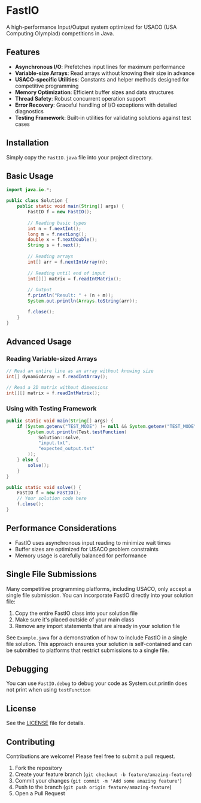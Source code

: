 # FastIO

A high-performance Input/Output system optimized for USACO (USA Computing Olympiad) competitions in Java.

## Features

- **Asynchronous I/O**: Prefetches input lines for maximum performance
- **Variable-size Arrays**: Read arrays without knowing their size in advance
- **USACO-specific Utilities**: Constants and helper methods designed for competitive programming
- **Memory Optimization**: Efficient buffer sizes and data structures
- **Thread Safety**: Robust concurrent operation support
- **Error Recovery**: Graceful handling of I/O exceptions with detailed diagnostics
- **Testing Framework**: Built-in utilities for validating solutions against test cases

## Installation

Simply copy the `FastIO.java` file into your project directory.

## Basic Usage

```java
import java.io.*;

public class Solution {
    public static void main(String[] args) {
        FastIO f = new FastIO();
        
        // Reading basic types
        int n = f.nextInt();
        long m = f.nextLong();
        double x = f.nextDouble();
        String s = f.next();
        
        // Reading arrays
        int[] arr = f.nextIntArray(n);
        
        // Reading until end of input
        int[][] matrix = f.readIntMatrix();
        
        // Output
        f.println("Result: " + (n + m));
        System.out.println(Arrays.toString(arr));

        f.close();
    }
}
```

## Advanced Usage

### Reading Variable-sized Arrays

```java
// Read an entire line as an array without knowing size
int[] dynamicArray = f.readIntArray();

// Read a 2D matrix without dimensions
int[][] matrix = f.readIntMatrix();
```

### Using with Testing Framework

```java
public static void main(String[] args) {
    if (System.getenv("TEST_MODE") != null && System.getenv("TEST_MODE").equals("true")) {
        System.out.println(Test.testFunction(
            Solution::solve,
            "input.txt", 
            "expected_output.txt"
        ));
    } else {
        solve();
    }
}

public static void solve() {
    FastIO f = new FastIO();
    // Your solution code here
    f.close();
}
```

## Performance Considerations

- FastIO uses asynchronous input reading to minimize wait times
- Buffer sizes are optimized for USACO problem constraints
- Memory usage is carefully balanced for performance

## Single File Submissions

Many competitive programming platforms, including USACO, only accept a single file submission. You can incorporate FastIO directly into your solution file:

1. Copy the entire FastIO class into your solution file
2. Make sure it's placed outside of your main class
3. Remove any import statements that are already in your solution file

See `Example.java` for a demonstration of how to include FastIO in a single file solution. This approach ensures your solution is self-contained and can be submitted to platforms that restrict submissions to a single file.

## Debugging

You can use `FastIO.debug` to debug your code as System.out.println does not print when using `testFunction`

## License

See the [LICENSE](LICENSE) file for details.

## Contributing

Contributions are welcome! Please feel free to submit a pull request.

1. Fork the repository
2. Create your feature branch (`git checkout -b feature/amazing-feature`)
3. Commit your changes (`git commit -m 'Add some amazing feature'`)
4. Push to the branch (`git push origin feature/amazing-feature`)
5. Open a Pull Request
